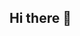 ## Hi there 👋
<picture>
  <source media="(prefers-color-scheme: dark)" srcset="https://raw.githubusercontent.com/1TSnakers/1TSnakers/refs/heads/output/snake-dark.svg">
  <source media="(prefers-color-scheme: light)" srcset="https://raw.githubusercontent.com/1TSnakers/1TSnakers/refs/heads/output/snake-light.svg">
</picture>
<!--
**1TSnakers/1TSnakers** is a ✨ _special_ ✨ repository because its `README.md` (this file) appears on your GitHub profile.

Here are some ideas to get you started:

- 🔭 I’m currently working on ...
- 🌱 I’m currently learning ...
- 👯 I’m looking to collaborate on ...
- 🤔 I’m looking for help with ...
- 💬 Ask me about ...
- 📫 How to reach me: ...
- 😄 Pronouns: ...
- ⚡ Fun fact: ...
-->
